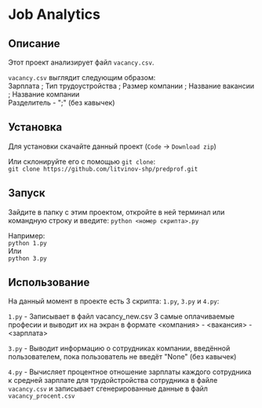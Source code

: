 # Job Analytics


## Описание

Этот проект анализирует файл `vacancy.csv`.

`vacancy.csv` выглядит следующим образом:  
Зарплата ; Тип трудоустройства ; Размер компании ;
Название вакансии ; Название компании  
Разделитель - ";" (без кавычек)


## Установка

Для установки скачайте данный проект (`Code` -> `Download zip`)

Или склонируйте его с помощью `git clone`:  
`git clone https://github.com/litvinov-shp/predprof.git`


## Запуск

Зайдите в папку с этим проектом, откройте в ней терминал или
командную строку и введите:
`python <номер скрипта>.py`

Например:  
`python 1.py`  
Или  
`python 3.py`


## Использование

На данный момент в проекте есть 3 скрипта: `1.py`, `3.py` и `4.py`:

`1.py` - Записывает в файл vacancy_new.csv 3 самые оплачиваемые професии и выводит их на экран в формате <компания> - <вакансия> - <зарплата>  

`3.py` - Выводит информацию о сотрудниках компании, введённой пользователем, пока пользователь не введёт "None" (без кавычек)  

`4.py` - Вычисляет процентное отношение зарплаты каждого сотрудника к средней зарплате для трудойстройства сотрудника в файле `vacancy.csv` и записывает сгенерированные данные в файл `vacancy_procent.csv`
